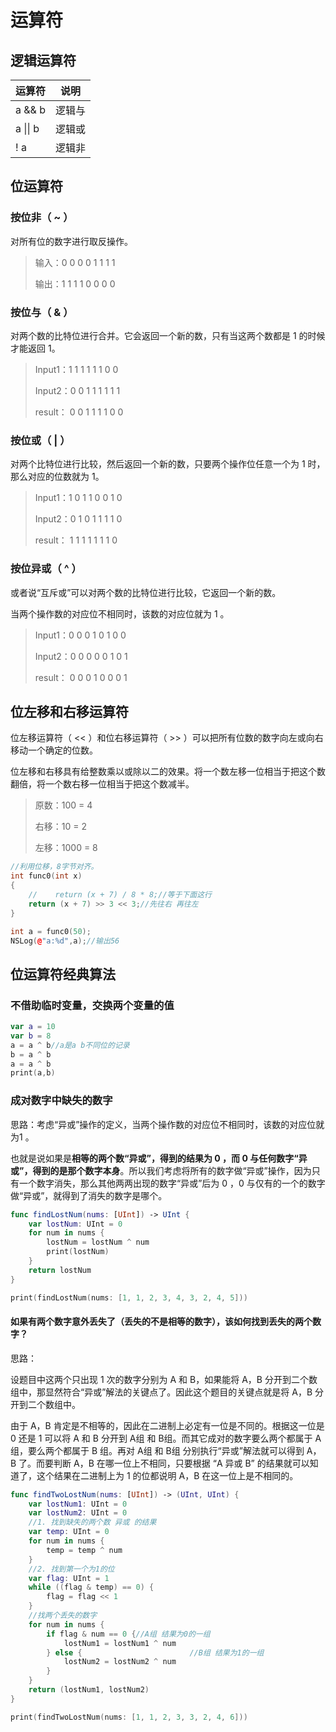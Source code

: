 # 运算符

## 逻辑运算符

| 运算符   | 说明   |
| -------- | ------ |
| a && b   | 逻辑与 |
| a \|\| b | 逻辑或 |
| ! a      | 逻辑非 |

## 位运算符

### 按位非（ ~ ）

对所有位的数字进行取反操作。

>输入：0	0	0	0	1	1	1	1 
>
>输出：1	1	1	1	0	0	0	0 

### 按位与（ & ）

对两个数的比特位进行合并。它会返回一个新的数，只有当这两个数都是 1 的时候才能返回 1。 

>Input1：1	1	1	1	1	1	0	0 
>
>Input2：0	0	1	1	1	1	1	1 
>
>result： 0	0	1	1	1	1	0	0

### 按位或（ | ）

对两个比特位进行比较，然后返回一个新的数，只要两个操作位任意一个为 1 时，那么对应的位数就为 1。

>Input1：1	0	1	1	0	0	1	0 
>
>Input2：0	1	0	1	1	1	1	0 
>
>result： 1	1	1	1	1	1	1	0

### 按位异或（ ^ ）

或者说“互斥或”可以对两个数的比特位进行比较，它返回一个新的数。

当两个操作数的对应位不相同时，该数的对应位就为 1 。

>Input1：0	0	0	1	0	1	0	0 
>
>Input2：0	0	0	0	0	1	0	1 
>
>result： 0	0	0	1	0	0	0	1

## 位左移和右移运算符

位左移运算符（ << ）和位右移运算符（ >> ）可以把所有位数的数字向左或向右移动一个确定的位数。

位左移和右移具有给整数乘以或除以二的效果。将一个数左移一位相当于把这个数翻倍，将一个数右移一位相当于把这个数减半。

> 原数：100 = 4
>
> 右移：10 = 2
>
> 左移：1000 = 8

```c++
//利用位移，8字节对齐。
int func0(int x)
{
    //    return (x + 7) / 8 * 8;//等于下面这行
    return (x + 7) >> 3 << 3;//先往右 再往左
}

int a = func0(50);
NSLog(@"a:%d",a);//输出56
```

## 位运算符经典算法

### 不借助临时变量，交换两个变量的值

```swift
var a = 10
var b = 8
a = a ^ b//a是a b不同位的记录
b = a ^ b
a = a ^ b
print(a,b)
```

### 成对数字中缺失的数字

思路：考虑“异或”操作的定义，当两个操作数的对应位不相同时，该数的对应位就为1 。

也就是说如果是**相等的两个数“异或”，得到的结果为 0 ，而 0 与任何数字“异或”，得到的是那个数字本身**。所以我们考虑将所有的数字做“异或”操作，因为只有一个数字消失，那么其他两两出现的数字“异或”后为 0 ，0 与仅有的一个的数字做“异或”，就得到了消失的数字是哪个。

```swift
func findLostNum(nums: [UInt]) -> UInt {
    var lostNum: UInt = 0
    for num in nums {
        lostNum = lostNum ^ num
        print(lostNum)
    }
    return lostNum
}

print(findLostNum(nums: [1, 1, 2, 3, 4, 3, 2, 4, 5]))
```

#### 如果有两个数字意外丢失了（丢失的不是相等的数字），该如何找到丢失的两个数字？

思路：

设题目中这两个只出现 1 次的数字分别为 A 和 B，如果能将 A，B 分开到二个数组中，那显然符合“异或”解法的关键点了。因此这个题目的关键点就是将 A，B 分开到二个数组中。

由于 A，B 肯定是不相等的，因此在二进制上必定有一位是不同的。根据这一位是 0 还是 1 可以将 A 和 B 分开到 A组 和 B组。而其它成对的数字要么两个都属于 A 组，要么两个都属于 B 组。再对 A组 和 B组 分别执行“异或”解法就可以得到 A，B 了。而要判断 A，B 在哪一位上不相同，只要根据 “A 异或 B” 的结果就可以知道了，这个结果在二进制上为 1 的位都说明 A，B 在这一位上是不相同的。

```swift
func findTwoLostNum(nums: [UInt]) -> (UInt, UInt) {
    var lostNum1: UInt = 0
    var lostNum2: UInt = 0
    //1. 找到缺失的两个数 异或 的结果
    var temp: UInt = 0
    for num in nums {
        temp = temp ^ num
    }
    //2. 找到第一个为1的位
    var flag: UInt = 1
    while ((flag & temp) == 0) {
        flag = flag << 1
    }
    //找两个丢失的数字
    for num in nums {
        if flag & num == 0 {//A组 结果为0的一组
            lostNum1 = lostNum1 ^ num
        } else {						//B组 结果为1的一组
            lostNum2 = lostNum2 ^ num
        }
    }
    return (lostNum1, lostNum2)
}

print(findTwoLostNum(nums: [1, 1, 2, 3, 3, 2, 4, 6]))
```

